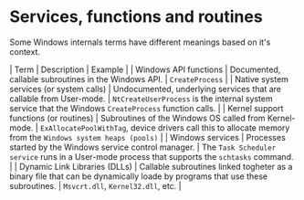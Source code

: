 # Services, functions and routines
Some Windows internals terms have different meanings based on it's context.

| Term | Description | Example |
| Windows API functions | Documented, callable subroutines in the Windows API. | `CreateProcess` |
| Native system services (or system calls) | Undocumented, underlying services that are callable from User-mode. | `NtCreateUserProcess` is the internal system service that the Windows `CreateProcess` function calls. |
| Kernel support functions (or routines) | Subroutines of the Windows OS called from Kernel-mode. | `ExAllocatePoolWithTag`, device drivers call this to allocate memory from the `Windows system heaps (pools)` |
| Windows services | Processes started by the Windows service control manager. | The `Task Scheduler service` runs in a User-mode process that supports the `schtasks` command. |
| Dynamic Link Libraries (DLLs) | Callable subroutines linked togheter as a binary file that can be dynamically loade by programs that use these subroutines. | `Msvcrt.dll`, `Kernel32.dll`, etc. |